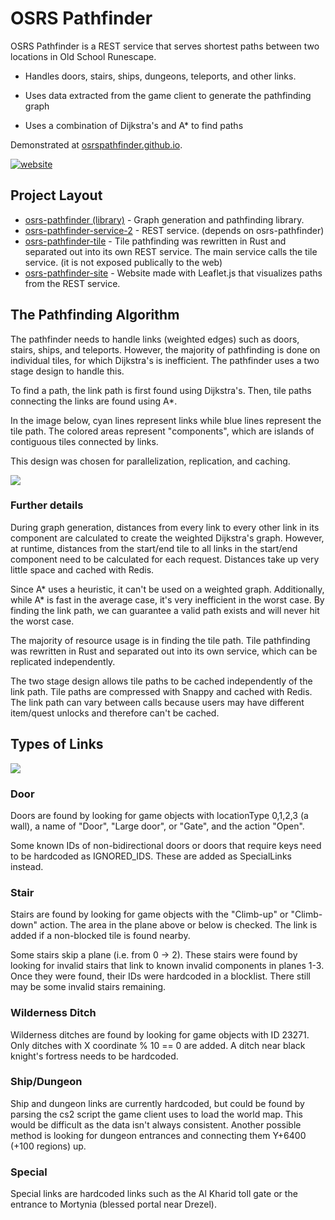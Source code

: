 # OSRS Pathfinder

OSRS Pathfinder is a REST service that serves shortest paths between two locations in Old School Runescape.

- Handles doors, stairs, ships, dungeons, teleports, and other links.  

- Uses data extracted from the game client to generate the pathfinding graph

- Uses a combination of Dijkstra's and A* to find paths

Demonstrated at [osrspathfinder.github.io](https://osrspathfinder.github.io/).

[![website](https://i.imgur.com/sk5XPSt.png)](https://osrspathfinder.github.io/)

## Project Layout

- [osrs-pathfinder (library)](osrs-pathfinder/) - Graph generation and pathfinding library.  
- [osrs-pathfinder-service-2](https://github.com/dQw4w9WgXcQ/osrs-pathfinder-service-2) - REST service.  (depends on osrs-pathfinder)
- [osrs-pathfinder-tile](https://github.com/dQw4w9WgXcQ/osrs-pathfinder-tile) - Tile pathfinding was rewritten in Rust and separated out into its own REST service.  The main service calls the tile service.  (it is not exposed publically to the web)
- [osrs-pathfinder-site](https://github.com/dQw4w9WgXcQ/osrs-pathfinder-site) - Website made with Leaflet.js that visualizes paths from the REST service.  

## The Pathfinding Algorithm

The pathfinder needs to handle links (weighted edges) such as doors, stairs, ships, and teleports.  However, the majority of pathfinding is done on individual tiles, for which Dijkstra's is inefficient.  The pathfinder uses a two stage design to handle this.

To find a path, the link path is first found using Dijkstra's. Then, tile paths connecting the links are found using A*.  

In the image below, cyan lines represent links while blue lines represent the tile path. The colored areas represent "components", which are islands of contiguous tiles connected by links.

This design was chosen for parallelization, replication, and caching.  

![](https://i.imgur.com/MaD51oN.png)

### Further details

During graph generation, distances from every link to every other link in its component are calculated to create the weighted Dijkstra's graph.  However, at runtime, distances from the start/end tile to all links in the start/end component need to be calculated for each request. Distances take up very little space and cached with Redis.

Since A* uses a heuristic, it can't be used on a weighted graph. Additionally, while A* is fast in the average case, it's very inefficient in the worst case. By finding the link path, we can guarantee a valid path exists and will never hit the worst case.  

The majority of resource usage is in finding the tile path. Tile pathfinding was rewritten in Rust and separated out into its own service, which can be replicated independently.  

The two stage design allows tile paths to be cached independently of the link path. Tile paths are compressed with Snappy and cached with Redis. The link path can vary between calls because users may have different item/quest unlocks and therefore can't be cached.  

## Types of Links

![](https://i.imgur.com/k7bTfWe.png)

### Door

Doors are found by looking for game objects with locationType 0,1,2,3 (a wall), a name of "Door", "Large door", or "Gate", and the action "Open".

Some known IDs of non-bidirectional doors or doors that require keys need to be hardcoded as IGNORED_IDS. These are added as SpecialLinks instead.

### Stair

Stairs are found by looking for game objects with the "Climb-up" or "Climb-down" action. The area in the plane above or below is checked. The link is added if a non-blocked tile is found nearby.

Some stairs skip a plane (i.e. from 0 -> 2). These stairs were found by looking for invalid stairs that link to known invalid components in planes 1-3. Once they were found, their IDs were hardcoded in a blocklist. There still may be some invalid stairs remaining.

### Wilderness Ditch

Wilderness ditches are found by looking for game objects with ID 23271. Only ditches with X coordinate % 10 == 0 are added. A ditch near black knight's fortress needs to be hardcoded.

### Ship/Dungeon

Ship and dungeon links are currently hardcoded, but could be found by parsing the cs2 script the game client uses to load the world map. This would be difficult as the data isn't always consistent. Another possible method is looking for dungeon entrances and connecting them Y+6400 (+100 regions) up.

### Special

Special links are hardcoded links such as the Al Kharid toll gate or the entrance to Mortynia (blessed portal near Drezel).  
